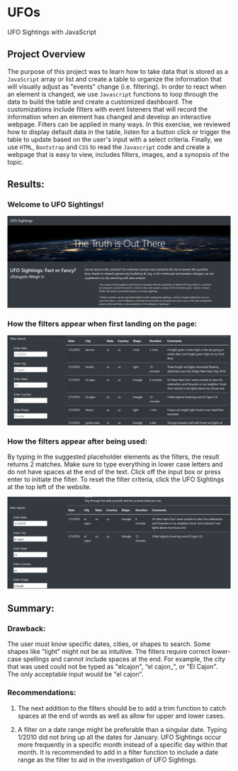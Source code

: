 # UFOs
UFO Sightings with JavaScript

## Project Overview

The purpose of this project was to learn how to take data that is stored as a `JavaScript` array or list and create a table to organize the information that will visually adjust as "events" change (i.e. filtering). In order to react when an element is changed, we use `Javascript` functions to loop through the data to build the table and create a customized dashboard. The customizations include filters with event listeners that will record the information when an element has changed and develop an interactive webpage. Filters can be applied in many ways. In this exercise, we reviewed how to display default data in the table, listen for a button click or trigger the table to update based on the user's input with a select criteria. Finally, we use `HTML`, `Bootstrap` and `CSS` to read the `Javascript` code and create a webpage that is easy to view, includes filters, images, and a synopsis of the topic.

## Results:
### Welcome to UFO Sightings! 

![Pic 1](static/images/intro.png)

### How the filters appear when first landing on the page:
![Pic 2](static/images/initial_filter.png)

### How the filters appear after being used: 
By typing in the suggested placeholder elements as the filters, the result returns 2 matches. Make sure to type everything in lower case letters and do not have spaces at the end of the text. Click off the input box or press enter to initiate the filter. To reset the filter criteria, click the UFO Sightings at the top left of the website. 

![Pic 3](static/images/fillters_used.png)


## Summary: 

### Drawback:
The user must know specific dates, cities, or shapes to search.  Some shapes like "light" might not be as intuitive. The filters require correct lower-case spellings and cannot include spaces at the end. For example, the city that was used could not be typed as "elcajon", “el cajon_”, or "El Cajon". The only acceptable input would be "el cajon".

### Recommendations: 
1. The next addition to the filters should be to add a trim function to catch spaces at the end of words as well as allow for upper and lower cases.


2. A filter on a date range might be preferable than a singular date. Typing 1/2010 did not bring up all the dates for January. UFO Sightings occur more frequently in a specific month instead of a specific day within that month. It is recommended to add in a filter function to include a date range as the filter to aid in the investigation of UFO Sightings. 